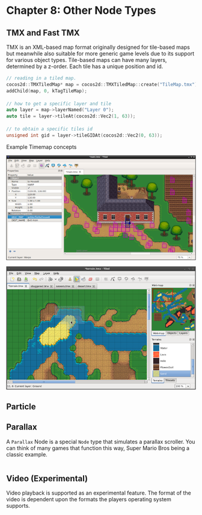 # Chapter 8: Other Node Types

## TMX and Fast TMX
TMX is an XML-based map format originally designed for tile-based maps but
meanwhile also suitable for more generic game levels due to its support
for various object types. Tile-based maps can have many layers, determined by a z-order. Each tile has a unique position and id.

```cpp
// reading in a tiled map.
cocos2d::TMXTiledMap* map = cocos2d::TMXTiledMap::create("TileMap.tmx");
addChild(map, 0, kTagTileMap);

// how to get a specific layer and tile
auto layer = map->layerNamed("Layer 0");
auto tile = layer->tileAt(cocos2d::Vec2(1, 63));

// to obtain a specific tiles id
unsigned int gid = layer->tileGIDAt(cocos2d::Vec2(0, 63));
```
Example Timemap concepts

![](8/tilemap1.png "timemap1")

![](8/tilemap2.png "timemap2")

## Particle
    
## Parallax
A `Parallax` Node is a special `Node` type that simulates a parallax scroller. You can think of many games that function this way, Super Mario Bros being a classic example.
```cpp

```

## Video (Experimental)
Video playback is supported as an experimental feature. The format of the video is dependent upon the formats the players operating system supports.
```cpp

```


